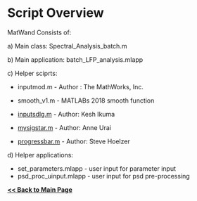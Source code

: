 
# Script Overview

MatWand Consists of:

a) Main class: Spectral_Analysis_batch.m

b) Main application: batch_LFP_analysis.mIapp

c) Helper sciprts:

  - inputmod.m - Author : The MathWorks, Inc.
  
  - smooth_v1.m - MATLABs 2018 smooth function

  - [inputsdlg.m](https://www.mathworks.com/matlabcentral/fileexchange/25862-inputsdlg-enhanced-input-dialog-box) - Author: Kesh Ikuma

  - [mysigstar.m](https://github.com/anne-urai/Tools/blob/master/plotting/mysigstar.m) - Author: Anne Urai

  - [progressbar.m](https://www.mathworks.com/matlabcentral/fileexchange/6922-progressbar) - Author: Steve Hoelzer
                      
d) Helper applications:
  - set_parameters.mIapp -  user input for parameter input
  - psd_proc_uinput.mIapp -  user input for psd pre-processing


**[<< Back to Main Page](/index.md)**
